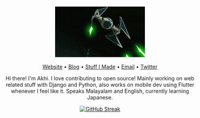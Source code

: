 <p align="center"><img width="240" src="star_wars.gif" /></p>
<p align="center"><a href="http://akhi07rx.github.io/">Website</a> • <a href="test/posts">Blog</a> • <a href="https://github.com/akhi07rx">Stuff I Made</a> • <a href="mailto:akhilakae07@gmail.com">Email</a> • <a href="https://twitter.com/">Twitter</a></p>

<p align="center">Hi there! I'm Akhi. I love contributing to open source! Mainly working on web related stuff with Django and Python, also works on mobile dev using Flutter whenever I feel like it. Speaks Malayalam and English, currently learning Japanese.</p>

<div align="center">
  <a href="https://git.io/streak-stats">
    <img src="https://streak-stats.demolab.com?user=akhi07rx&hide_border=true&border_radius=6" alt="GitHub Streak">
  </a>
</div>
